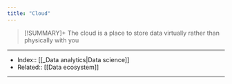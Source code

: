 ```yaml
---
title: "Cloud" 
---
```

> [!SUMMARY]+
> The cloud is a place to store data virtually rather than physically with you



---
- Index:: [[_Data analytics|Data science]] 
- Related:: [[Data ecosystem]]
---
